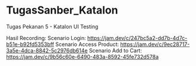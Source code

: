 # TugasSanber_Katalon
Tugas Pekanan 5 - Katalon UI Testing

Hasil Recording:
Scenario Login: https://jam.dev/c/247bc5a2-dd7b-4d7c-b51e-b92fd5353bff
Scenario Access Product: https://jam.dev/c/9ec28717-3a5e-4dca-8842-5c2976db614e
Scenario Add to Cart: https://jam.dev/c/9b56c60e-6490-483a-8592-45fe732d578a
